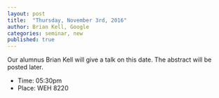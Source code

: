 ```yaml
---
layout: post
title:  "Thursday, November 3rd, 2016"
author: Brian Kell, Google
categories: seminar, new
published: true
---
```

Our alumnus Brian Kell will give a talk on this date. The abstract will be posted later.


  * Time: 05:30pm
  * Place: WEH 8220
